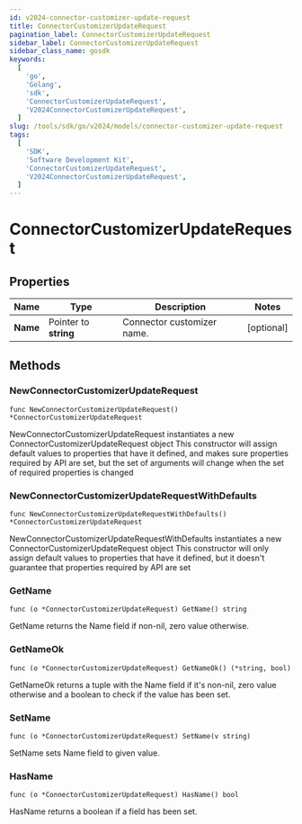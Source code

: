 ```yaml
---
id: v2024-connector-customizer-update-request
title: ConnectorCustomizerUpdateRequest
pagination_label: ConnectorCustomizerUpdateRequest
sidebar_label: ConnectorCustomizerUpdateRequest
sidebar_class_name: gosdk
keywords:
  [
    'go',
    'Golang',
    'sdk',
    'ConnectorCustomizerUpdateRequest',
    'V2024ConnectorCustomizerUpdateRequest',
  ]
slug: /tools/sdk/go/v2024/models/connector-customizer-update-request
tags:
  [
    'SDK',
    'Software Development Kit',
    'ConnectorCustomizerUpdateRequest',
    'V2024ConnectorCustomizerUpdateRequest',
  ]
---
```


# ConnectorCustomizerUpdateRequest

## Properties

| Name     | Type                  | Description                | Notes      |
| -------- | --------------------- | -------------------------- | ---------- |
| **Name** | Pointer to **string** | Connector customizer name. | [optional] |

## Methods

### NewConnectorCustomizerUpdateRequest

`func NewConnectorCustomizerUpdateRequest() *ConnectorCustomizerUpdateRequest`

NewConnectorCustomizerUpdateRequest instantiates a new ConnectorCustomizerUpdateRequest object This constructor will assign default values to properties that have it defined, and makes sure properties required by API are set, but the set of arguments will change when the set of required properties is changed

### NewConnectorCustomizerUpdateRequestWithDefaults

`func NewConnectorCustomizerUpdateRequestWithDefaults() *ConnectorCustomizerUpdateRequest`

NewConnectorCustomizerUpdateRequestWithDefaults instantiates a new ConnectorCustomizerUpdateRequest object This constructor will only assign default values to properties that have it defined, but it doesn't guarantee that properties required by API are set

### GetName

`func (o *ConnectorCustomizerUpdateRequest) GetName() string`

GetName returns the Name field if non-nil, zero value otherwise.

### GetNameOk

`func (o *ConnectorCustomizerUpdateRequest) GetNameOk() (*string, bool)`

GetNameOk returns a tuple with the Name field if it's non-nil, zero value otherwise and a boolean to check if the value has been set.

### SetName

`func (o *ConnectorCustomizerUpdateRequest) SetName(v string)`

SetName sets Name field to given value.

### HasName

`func (o *ConnectorCustomizerUpdateRequest) HasName() bool`

HasName returns a boolean if a field has been set.
